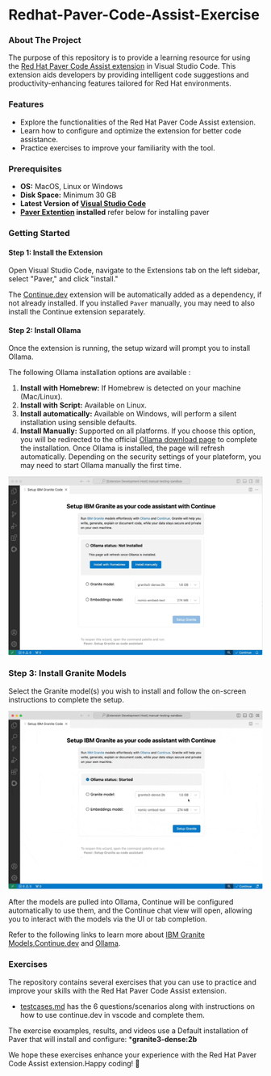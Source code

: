# Redhat-Paver-Code-Assist-Exercise
<!-- ABOUT THE PROJECT -->
### About The Project
The purpose of this repository is to provide a learning resource for using the [Red Hat Paver Code Assist extension](https://github.com/redhat-developer/vscode-paver) in Visual Studio Code. This extension aids developers by providing intelligent code suggestions and productivity-enhancing features tailored for Red Hat environments.

### Features
* Explore the functionalities of the Red Hat Paver Code Assist extension.
* Learn how to configure and optimize the extension for better code assistance.
* Practice exercises to improve your familiarity with the tool.


### Prerequisites

- **OS:** MacOS, Linux or Windows
- **Disk Space:** Minimum 30 GB
- **Latest Version of [Visual Studio Code](https://code.visualstudio.com/)**
- **[Paver Extention](https://marketplace.visualstudio.com/items?itemName=redhat.vscode-paver) installed** refer below for installing paver


### Getting Started

#### Step 1: Install the Extension

Open Visual Studio Code, navigate to the Extensions tab on the left sidebar,
select "Paver," and click "install."

The [Continue.dev](https://continue.dev/) extension will be automatically added
as a dependency, if not already installed. If you installed `Paver` manually,
you may need to also install the Continue extension separately.

#### Step 2: Install Ollama

Once the extension is running, the setup wizard will prompt you to install
Ollama.

The following Ollama installation options are available :

1. **Install with Homebrew:** If Homebrew is detected on your machine
   (Mac/Linux).
2. **Install with Script:** Available on Linux.
3. **Install automatically:** Available on Windows, will perform a silent
   installation using sensible defaults.
4. **Install Manually:** Supported on all platforms. If you choose this option,
   you will be redirected to the official
   [Ollama download page](https://ollama.com/download) to complete the
   installation.
Once Ollama is installed, the page will refresh automatically. Depending on the
security settings of your plateform, you may need to start Ollama manually the
first time.

![installollama](media/installollama.gif)

### Step 3: Install Granite Models

Select the Granite model(s) you wish to install and follow the on-screen
instructions to complete the setup.

![installmodels](media/installmodels.gif)

After the models are pulled into Ollama, Continue will be configured
automatically to use them, and the Continue chat view will open, allowing you to
interact with the models via the UI or tab completion.

Refer to the following links to learn more about [IBM Granite Models](https://github.com/ibm-granite/granite-3.0-language-models),[Continue.dev](https://docs.continue.dev) and [Ollama](https://ollama.com/).

### Exercises
The repository contains several exercises that you can use to practice and improve your skills with the Red Hat Paver Code Assist extension. 

* [testcases.md](https://github.com/IBM-developers/Redhat-Paver-Code-Assist-Exercise/tree/main/testcases.md)  has the 6 questions/scenarios along with instructions on how to use continue.dev in vscode and complete them.

The exercise exxamples, results, and videos use a Default installation of Paver that will install and configure:
***granite3-dense:2b**


We hope these exercises enhance your experience with the Red Hat Paver Code Assist extension.Happy coding! 🚀





